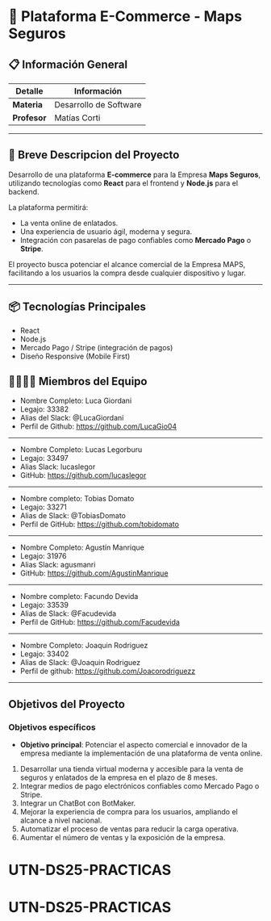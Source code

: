 # 🛒 Plataforma E-Commerce - Maps Seguros

## 📋 Información General

| Detalle            | Información                                       |
|--------------------|-------------------------------------------------- |
| **Materia**        | Desarrollo de Software                            |
| **Profesor**       | Matías Corti                                      |

---

## 🚀 Breve Descripcion del Proyecto

Desarrollo de una plataforma **E-commerce** para la Empresa **Maps Seguros**, utilizando tecnologías como **React** para el frontend y **Node.js** para el backend.

La plataforma permitirá:
- La venta online de enlatados.
- Una experiencia de usuario ágil, moderna y segura.
- Integración con pasarelas de pago confiables como **Mercado Pago** o **Stripe**.

El proyecto busca potenciar el alcance comercial de la Empresa MAPS, facilitando a los usuarios la compra desde cualquier dispositivo y lugar.

---

## 📦 Tecnologías Principales
- React
- Node.js
- Mercado Pago / Stripe (integración de pagos)
- Diseño Responsive (Mobile First)

## 👨‍💻👩‍💻 Miembros del Equipo

- Nombre Completo: Luca Giordani
- Legajo: 33382
- Alias del Slack: @LucaGiordani
- Perfil de Github: https://github.com/LucaGio04
---
- Nombre Completo: Lucas Legorburu
- Legajo: 33497
- Alias Slack: lucaslegor
- GitHub: https://github.com/lucaslegor
---
- Nombre completo: Tobias Domato
- Legajo: 33271
- Alias de Slack: @TobiasDomato
- Perfil de GitHub: https://github.com/tobidomato
---
- Nombre Completo: Agustín Manrique
- Legajo: 31976
- Alias Slack: agusmanri
- GitHub: https://github.com/AgustinManrique
---
- Nombre completo: Facundo Devida
- Legajo: 33539
- Alias de Slack: @Facudevida
- Perfil de GitHub: https://github.com/Facudevida
---
- Nombre Completo: Joaquin Rodriguez
- Legajo: 33402
- Alias de Slack: @Joaquin Rodriguez
- Perfil de github: https://github.com/Joacorodriguezz
---
## Objetivos del Proyecto

### Objetivos específicos

- **Objetivo principal**: Potenciar el aspecto comercial e innovador de la empresa mediante la implementación de una plataforma de venta online.

1. Desarrollar una tienda virtual moderna y accesible para la venta de seguros y enlatados de la empresa en el plazo de 8 meses.
2. Integrar medios de pago electrónicos confiables como Mercado Pago o Stripe.
3. Integrar un ChatBot con BotMaker.
4. Mejorar la experiencia de compra para los usuarios, ampliando el alcance a nivel nacional.
5. Automatizar el proceso de ventas para reducir la carga operativa.
6. Aumentar el número de ventas y la exposición de la empresa.
# UTN-DS25-PRACTICAS
# UTN-DS25-PRACTICAS
